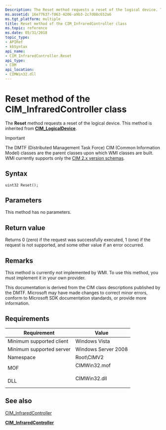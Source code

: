 ```yaml
---
Description: The Reset method requests a reset of the logical device. This method is inherited from CIM\_LogicalDevice.
ms.assetid: 16e77637-f063-4206-a9b3-2c7d08c652a6
ms.tgt_platform: multiple
title: Reset method of the CIM_InfraredController class
ms.topic: reference
ms.date: 05/31/2018
topic_type: 
- APIRef
- kbSyntax
api_name: 
- CIM_InfraredController.Reset
api_type: 
- COM
api_location: 
- CIMWin32.dll
---
```


# Reset method of the CIM\_InfraredController class

The **Reset** method requests a reset of the logical device. This method is inherited from [**CIM\_LogicalDevice**](cim-logicaldevice.md).

> [!IMPORTANT]
> The DMTF (Distributed Management Task Force) CIM (Common Information Model) classes are the parent classes upon which WMI classes are built. WMI currently supports only the [CIM 2.x version schemas](https://dmtf.org/standards/cim/schemas).

 

## Syntax


```mof
uint32 Reset();
```



## Parameters

This method has no parameters.

## Return value

Returns 0 (zero) if the request was successfully executed, 1 (one) if the request is not supported, and some other value if an error occurred.

## Remarks

This method is currently not implemented by WMI. To use this method, you must implement it in your own provider.

This documentation is derived from the CIM class descriptions published by the DMTF. Microsoft may have made changes to correct minor errors, conform to Microsoft SDK documentation standards, or provide more information.

## Requirements



| Requirement | Value |
|-------------------------------------|-----------------------------------------------------------------------------------------|
| Minimum supported client<br/> | Windows Vista<br/>                                                                |
| Minimum supported server<br/> | Windows Server 2008<br/>                                                          |
| Namespace<br/>                | Root\\CIMV2<br/>                                                                  |
| MOF<br/>                      | <dl> <dt>CIMWin32.mof</dt> </dl> |
| DLL<br/>                      | <dl> <dt>CIMWin32.dll</dt> </dl> |



## See also

<dl> <dt>

[CIM\_InfraredController](reset-method-in-class-cim-infraredcontroller.md)
</dt> <dt>

[**CIM\_InfraredController**](cim-infraredcontroller.md)
</dt> </dl>

 

 




